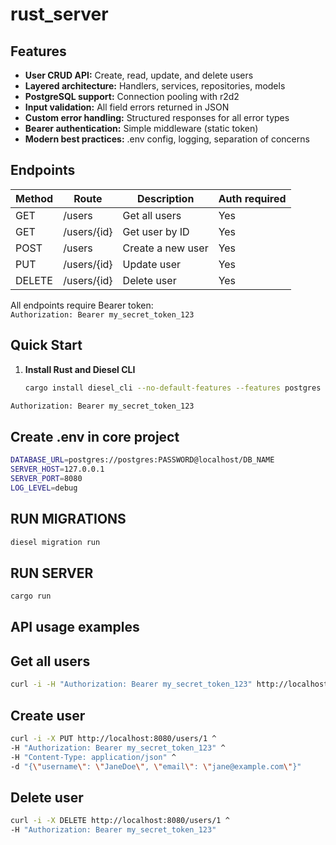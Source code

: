 # rust_server


## Features

- **User CRUD API:** Create, read, update, and delete users
- **Layered architecture:** Handlers, services, repositories, models
- **PostgreSQL support:** Connection pooling with r2d2
- **Input validation:** All field errors returned in JSON
- **Custom error handling:** Structured responses for all error types
- **Bearer authentication:** Simple middleware (static token)
- **Modern best practices:** .env config, logging, separation of concerns

## Endpoints

| Method | Route         | Description                | Auth required |
|--------|--------------|----------------------------|--------------|
| GET    | /users       | Get all users              | Yes          |
| GET    | /users/{id}  | Get user by ID             | Yes          |
| POST   | /users       | Create a new user          | Yes          |
| PUT    | /users/{id}  | Update user                | Yes          |
| DELETE | /users/{id}  | Delete user                | Yes          |

All endpoints require Bearer token:  
`Authorization: Bearer my_secret_token_123`

## Quick Start

1. **Install Rust and Diesel CLI**
   ```bash
   cargo install diesel_cli --no-default-features --features postgres


  ```bash
Authorization: Bearer my_secret_token_123
```

## Create .env in core project
  ```bash
DATABASE_URL=postgres://postgres:PASSWORD@localhost/DB_NAME
SERVER_HOST=127.0.0.1
SERVER_PORT=8080
LOG_LEVEL=debug
```


## RUN MIGRATIONS
  ```bash
diesel migration run
```

## RUN SERVER 
  ```bash
cargo run
```

## API usage examples

## Get all users
  ```bash
curl -i -H "Authorization: Bearer my_secret_token_123" http://localhost:8080/users
```

## Create user
  ```bash
curl -i -X PUT http://localhost:8080/users/1 ^
  -H "Authorization: Bearer my_secret_token_123" ^
  -H "Content-Type: application/json" ^
  -d "{\"username\": \"JaneDoe\", \"email\": \"jane@example.com\"}"
 ```

## Delete user
  ```bash
curl -i -X DELETE http://localhost:8080/users/1 ^
  -H "Authorization: Bearer my_secret_token_123"
```

